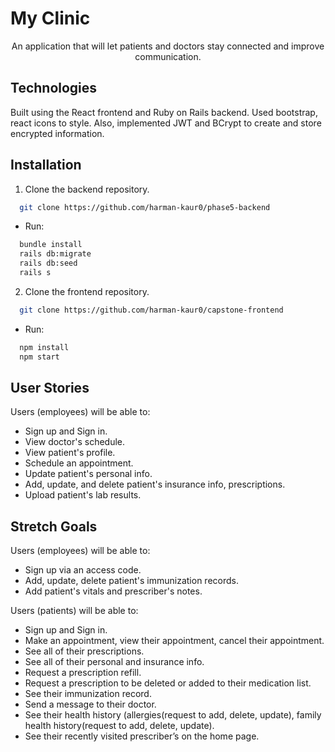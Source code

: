 # My Clinic
<div align="center">An application that will let patients and doctors stay connected and improve communication.</div>

## Technologies
Built using the React frontend and Ruby on Rails backend. Used bootstrap, react icons to style. Also, implemented JWT and BCrypt to create and store encrypted information.

## Installation
1. Clone the backend repository.
```sh 
  git clone https://github.com/harman-kaur0/phase5-backend 
```
   * Run: 
```sh
  bundle install
  rails db:migrate
  rails db:seed
  rails s
```

2. Clone the frontend repository.
```sh
  git clone https://github.com/harman-kaur0/capstone-frontend
```
   * Run:
```sh
  npm install
  npm start
```

## User Stories
Users (employees) will be able to:
* Sign up and Sign in.
* View doctor's schedule.
* View patient's profile.
* Schedule an appointment.
* Update patient's personal info.
* Add, update, and delete patient's insurance info, prescriptions.
* Upload patient's lab results.

## Stretch Goals
Users (employees) will be able to:
* Sign up via an access code.
* Add, update, delete patient's immunization records.
* Add patient's vitals and prescriber's notes.

Users (patients) will be able to:
* Sign up and Sign in.
* Make an appointment, view their appointment, cancel their appointment.
* See all of their prescriptions.
* See all of their personal and insurance info.
* Request a prescription refill.
* Request a prescription to be deleted or added to their medication list.
* See their immunization record.
* Send a message to their doctor.
* See their health history (allergies(request to add, delete, update), family health history(request to add, delete, update).
* See their recently visited prescriber’s on the home page.










